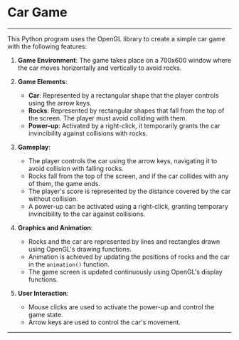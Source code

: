# Car Game

---

This Python program uses the OpenGL library to create a simple car game with the following features:

1. **Game Environment**: The game takes place on a 700x600 window where the car moves horizontally and vertically to avoid rocks.

2. **Game Elements**:
   - **Car**: Represented by a rectangular shape that the player controls using the arrow keys.
   - **Rocks**: Represented by rectangular shapes that fall from the top of the screen. The player must avoid colliding with them.
   - **Power-up**: Activated by a right-click, it temporarily grants the car invincibility against collisions with rocks.
   
3. **Gameplay**:
   - The player controls the car using the arrow keys, navigating it to avoid collision with falling rocks.
   - Rocks fall from the top of the screen, and if the car collides with any of them, the game ends.
   - The player's score is represented by the distance covered by the car without collision.
   - A power-up can be activated using a right-click, granting temporary invincibility to the car against collisions.
   
4. **Graphics and Animation**:
   - Rocks and the car are represented by lines and rectangles drawn using OpenGL's drawing functions.
   - Animation is achieved by updating the positions of rocks and the car in the `animation()` function.
   - The game screen is updated continuously using OpenGL's display functions.

5. **User Interaction**:
   - Mouse clicks are used to activate the power-up and control the game state.
   - Arrow keys are used to control the car's movement.

---
